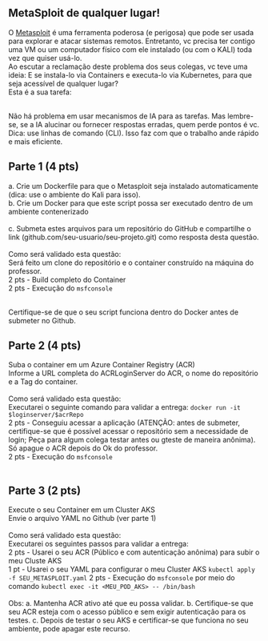  ## MetaSploit de qualquer lugar!

O [Metasploit](https://www.metasploit.com) é uma ferramenta poderosa (e perigosa) que pode ser usada para explorar e atacar sistemas remotos. Entretanto, vc precisa ter contigo uma VM ou um computador físico com ele instalado (ou com o KALI) toda vez que quiser usá-lo.<br />
Ao escutar a reclamação deste problema dos seus colegas, vc teve uma ideia: E se instala-lo via Containers e executa-lo via Kubernetes, para que seja acessível de qualquer lugar?<br />
Esta é a sua tarefa: <br />


<br />
Não há problema em usar mecanismos de IA para as tarefas. Mas lembre-se, se a IA alucinar ou fornecer respostas erradas, quem perde pontos é vc.<br />
Dica: use linhas de comando (CLI). Isso faz com que o trabalho ande rápido e mais eficiente. <br />

## Parte 1 (4 pts)
a. Crie um Dockerfile para que o Metasploit seja instalado automaticamente (dica: use o ambiente do Kali para isso).<br />
b. Crie um Docker para que este script possa ser executado dentro de um ambiente contenerizado<br /><br />
c. Submeta estes arquivos para um repositório do GitHub e compartilhe o link (github.com/seu-usuario/seu-projeto.git) como resposta desta questão.<br />
<br />
Como será validado esta questão:<br />
Será feito um clone do repositório e o container construído na máquina do professor.<br />
2 pts - Build completo do Container<br />
2 pts - Execução do ```msfconsole```<br />

<br />
Certifique-se de que o seu script funciona dentro do Docker antes de submeter no Github.<br />

## Parte 2 (4 pts)
Suba o container em um Azure Container Registry (ACR)<br />
Informe a URL completa do ACRLoginServer do ACR, o nome do repositório e a Tag do container.<br />
<br />
Como será validado esta questão:<br />
Executarei o seguinte comando para validar a entrega: ```docker run -it $loginserver/$acrRepo```<br />
2 pts - Conseguiu acessar a aplicação (ATENÇÃO: antes de submeter, certifique-se que é possível acessar o repositório sem a necessidade de login; Peça para algum colega testar antes ou gteste de maneira anônima). Só apague o ACR depois do Ok do professor.<br />
2 pts - Execução do ```msfconsole```<br />
<br />

## Parte 3 (2 pts)
Execute o seu Container em um Cluster AKS<br />
Envie o arquivo YAML no Github (ver parte 1)<br />
<br />
Como será validado esta questão:<br />
Executarei os seguintes passos para validar a entrega: <br />
2 pts - Usarei o seu ACR (Público e com autenticação anônima) para subir o meu Cluste AKS<br />
1 pt  - Usarei o seu YAML para configurar o meu Cluster AKS ```kubectl apply -f SEU_METASPLOIT.yaml```
2 pts - Execução do ```msfconsole``` por meio do comando ```kubectl exec -it <MEU_POD_AKS> -- /bin/bash```<br />
<br />
Obs: 
a. Mantenha ACR ativo até que eu possa validar. 
b. Certifique-se que seu ACR esteja com o acesso público e sem exigir autenticação para os testes. 
c. Depois de testar o seu AKS e certificar-se que funciona no seu ambiente, pode apagar este recurso. 